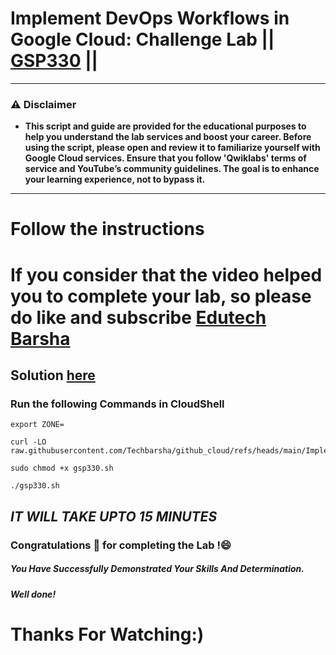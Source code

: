 # Implement DevOps Workflows in Google Cloud: Challenge Lab || [GSP330](https://www.cloudskillsboost.google/focuses/13287?parent=catalog) ||
---
### ⚠️ Disclaimer
- **This script and guide are provided for  the educational purposes to help you understand the lab services and boost your career. Before using the script, please open and review it to familiarize yourself with Google Cloud services. Ensure that you follow 'Qwiklabs' terms of service and YouTube’s community guidelines. The goal is to enhance your learning experience, not to bypass it.**
---

# Follow the instructions

# If you consider that the video helped you to complete your lab, so please do like and subscribe [Edutech Barsha](https://www.youtube.com/@edutechbarsha)
## Solution [here](https://youtu.be/9L17VgrHja0)

### Run the following Commands in CloudShell
```
export ZONE=
```
```
curl -LO raw.githubusercontent.com/Techbarsha/github_cloud/refs/heads/main/Implement%20DevOps%20Workflows%20in%20Google%20Cloud%3A%20Challenge%20Lab/gsp330.sh

sudo chmod +x gsp330.sh

./gsp330.sh
```
## *IT WILL TAKE UPTO 15 MINUTES*
### Congratulations 🎉 for completing the Lab !😄

##### *You Have Successfully Demonstrated Your Skills And Determination.*

#### *Well done!*

# Thanks For Watching:)

